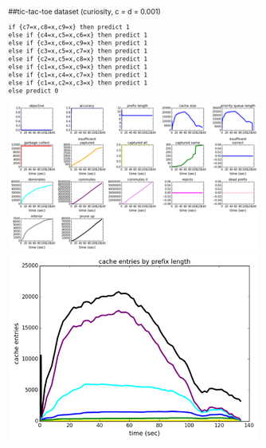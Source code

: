 ##tic-tac-toe dataset (curiosity, c = d = 0.001)

	if {c7=x,c8=x,c9=x} then predict 1
	else if {c4=x,c5=x,c6=x} then predict 1
	else if {c3=x,c6=x,c9=x} then predict 1
	else if {c3=x,c5=x,c7=x} then predict 1
	else if {c2=x,c5=x,c8=x} then predict 1
	else if {c1=x,c5=x,c9=x} then predict 1
	else if {c1=x,c4=x,c7=x} then predict 1
	else if {c1=x,c2=x,c3=x} then predict 1
	else predict 0

![tdata_R-serial_priority-c=0.00100-min_cap=0.001-min_objective=1.000-method=curiosity-max_cache_size=30000-sample=1.00-log](../figs/tdata_R-serial_priority-c=0.00100-min_cap=0.001-min_objective=1.000-method=curiosity-max_cache_size=30000-sample=1.00-log.png)
![tdata_R-serial_priority-c=0.00100-min_cap=0.001-min_objective=1.000-method=curiosity-max_cache_size=30000-sample=1.00-cache](../figs/tdata_R-serial_priority-c=0.00100-min_cap=0.001-min_objective=1.000-method=curiosity-max_cache_size=30000-sample=1.00-cache.png)
